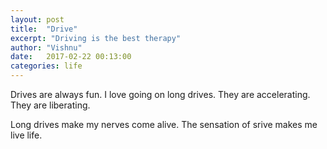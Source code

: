 ```yaml
---
layout: post
title:  "Drive"
excerpt: "Driving is the best therapy"
author: "Vishnu"
date:   2017-02-22 00:13:00
categories: life
---
```

Drives are always fun. I love going on long drives. They are accelerating. They are liberating.

Long drives make my nerves come alive. The sensation of srive makes me live life.
